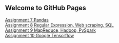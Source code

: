## Welcome to GitHub Pages

[Assignment 7 Pandas](https://pengyunbin.github.io/stats701/stats701_homework_7)
<br>
[Assignment 8 Regular Expression, Web scraping, SQL](https://pengyunbin.github.io/stats701/stats701_homework_8)
<br>
[Assignment 9 MapReduce, Hadoop, PySpark](https://pengyunbin.github.io/stats701/STATS_701_Homework_9)
<br>
[Assignment 10 Google Tensorflow](https://pengyunbin.github.io/stats701/STATS_701_Homework_10)
